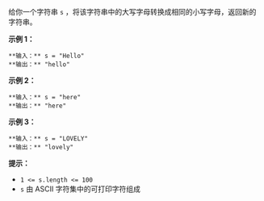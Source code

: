 给你一个字符串 `s` ，将该字符串中的大写字母转换成相同的小写字母，返回新的字符串。

**示例 1：**

    
    
    **输入：** s = "Hello"
    **输出：** "hello"
    

**示例 2：**

    
    
    **输入：** s = "here"
    **输出：** "here"
    

**示例 3：**

    
    
    **输入：** s = "LOVELY"
    **输出：** "lovely"
    

**提示：**

  * `1 <= s.length <= 100`
  * `s` 由 ASCII 字符集中的可打印字符组成

